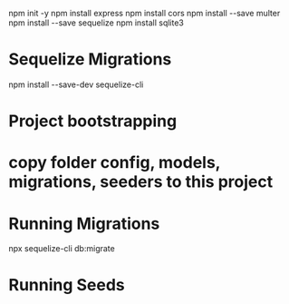 npm init -y
npm install express
npm install cors
npm install --save multer
npm install --save sequelize
npm install sqlite3

# Sequelize Migrations
npm install --save-dev sequelize-cli
# Project bootstrapping
  # copy folder config, models, migrations, seeders to this project
# Running Migrations
npx sequelize-cli db:migrate
# Running Seeds